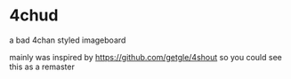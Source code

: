 # 4chud
a bad 4chan styled imageboard

mainly was inspired by https://github.com/getgle/4shout so you could see this as a remaster
